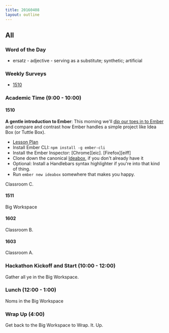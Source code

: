 ```yaml
---
title: 20160408
layout: outline
---
```


## All

### Word of the Day

* ersatz - adjective - serving as a substitute; synthetic; artificial

### Weekly Surveys

- [1510](https://docs.google.com/forms/d/1H7J_tnt_fFp2UMd7HxMASapHcIdXzwGNbfVaVsX4lhs/viewform)

### Academic Time (9:00 - 10:00)

#### 1510

**A gentle introduction to Ember**: This morning we'll [dip our toes in to Ember][ember] and compare and contrast how Ember handles a simple project like Idea Box (or Tuttle Box).

[ember]: https://github.com/turingschool/lesson_plans/blob/master/ruby_04-apis_and_scalability/super-introduction-to-ember.markdown#idea-box-30

- [Lesson Plan][ember]
- Install Ember CLI: `npm install -g ember-cli`
- Install the Ember Inspector: [Chrome][eic]. [Firefox][eiff]
- Clone down the canonical [Ideabox](https://github.com/stevekinney/idea-box), if you don't already have it
- Optional: Install a Handlebars syntax highlighter if you're into that kind of thing.
- Run `ember new ideabox` somewhere that makes you happy.

Classroom C.

#### 1511

Big Workspace

#### 1602

Classroom B.

#### 1603

Classroom A.


### Hackathon Kickoff and Start (10:00 - 12:00)

Gather all ye in the Big Workspace.

### Lunch (12:00 - 1:00)

Noms in the Big Workspace

### Wrap Up (4:00)

Get back to the Big Workspace to Wrap. It. Up.
